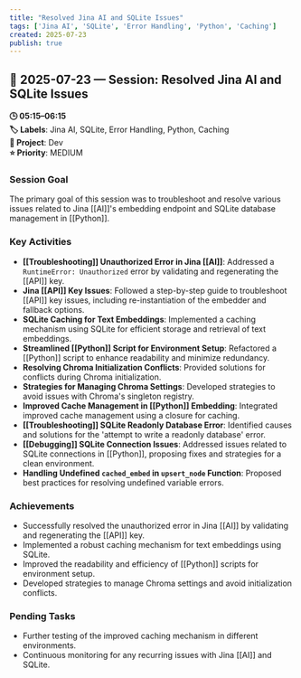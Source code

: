 ```yaml
---
title: "Resolved Jina AI and SQLite Issues"
tags: ['Jina AI', 'SQLite', 'Error Handling', 'Python', 'Caching']
created: 2025-07-23
publish: true
---
```


## 📅 2025-07-23 — Session: Resolved Jina AI and SQLite Issues

**🕒 05:15–06:15**  
**🏷️ Labels**: Jina AI, SQLite, Error Handling, Python, Caching  
**📂 Project**: Dev  
**⭐ Priority**: MEDIUM  


### Session Goal
The primary goal of this session was to troubleshoot and resolve various issues related to Jina [[AI]]'s embedding endpoint and SQLite database management in [[Python]].

### Key Activities
- **[[Troubleshooting]] Unauthorized Error in Jina [[AI]]**: Addressed a `RuntimeError: Unauthorized` error by validating and regenerating the [[API]] key.
- **Jina [[API]] Key Issues**: Followed a step-by-step guide to troubleshoot [[API]] key issues, including re-instantiation of the embedder and fallback options.
- **SQLite Caching for Text Embeddings**: Implemented a caching mechanism using SQLite for efficient storage and retrieval of text embeddings.
- **Streamlined [[Python]] Script for Environment Setup**: Refactored a [[Python]] script to enhance readability and minimize redundancy.
- **Resolving Chroma Initialization Conflicts**: Provided solutions for conflicts during Chroma initialization.
- **Strategies for Managing Chroma Settings**: Developed strategies to avoid issues with Chroma's singleton registry.
- **Improved Cache Management in [[Python]] Embedding**: Integrated improved cache management using a closure for caching.
- **[[Troubleshooting]] SQLite Readonly Database Error**: Identified causes and solutions for the 'attempt to write a readonly database' error.
- **[[Debugging]] SQLite Connection Issues**: Addressed issues related to SQLite connections in [[Python]], proposing fixes and strategies for a clean environment.
- **Handling Undefined `cached_embed` in `upsert_node` Function**: Proposed best practices for resolving undefined variable errors.

### Achievements
- Successfully resolved the unauthorized error in Jina [[AI]] by validating and regenerating the [[API]] key.
- Implemented a robust caching mechanism for text embeddings using SQLite.
- Improved the readability and efficiency of [[Python]] scripts for environment setup.
- Developed strategies to manage Chroma settings and avoid initialization conflicts.

### Pending Tasks
- Further testing of the improved caching mechanism in different environments.
- Continuous monitoring for any recurring issues with Jina [[AI]] and SQLite.

